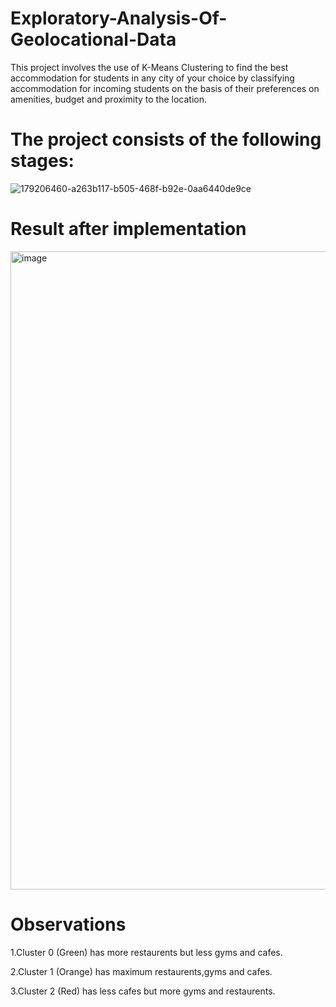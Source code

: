 # Exploratory-Analysis-Of-Geolocational-Data

This project involves the use of K-Means Clustering to find the best accommodation for students in any city of your choice by classifying accommodation for incoming students on the basis of their preferences on amenities, budget and proximity to the location.

# The project consists of the following stages:

![179206460-a263b117-b505-468f-b92e-0aa6440de9ce](https://github.com/user-attachments/assets/99272665-7be0-463d-bf32-317fdbefa8ff)

# Result after implementation
<img width="1021" alt="image" src="https://github.com/user-attachments/assets/5756bf95-ef7f-4946-b304-35b24144b04b">

# Observations

1.Cluster 0 (Green) has more restaurents but less gyms and cafes.

2.Cluster 1 (Orange) has maximum restaurents,gyms and cafes.

3.Cluster 2 (Red) has less cafes but more gyms and restaurents.
